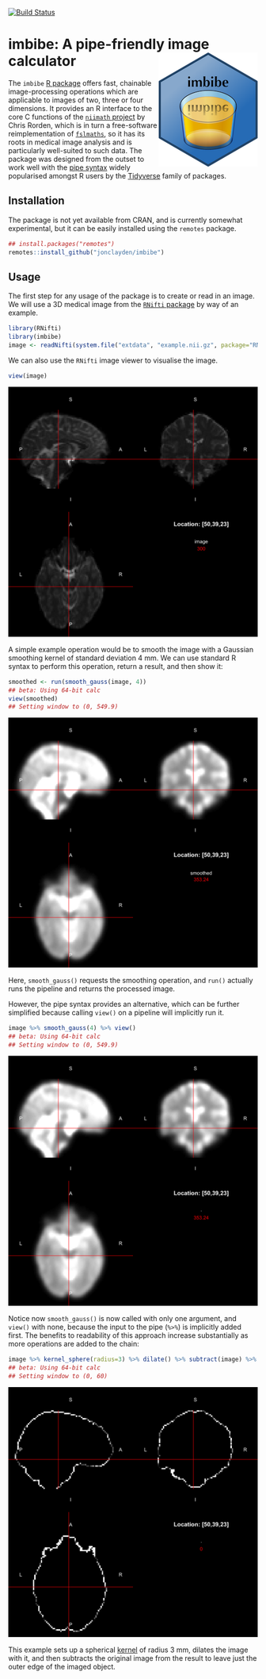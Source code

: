 

<!-- badges: start -->
[![Build Status](https://travis-ci.org/jonclayden/imbibe.svg?branch=master)](https://travis-ci.org/jonclayden/imbibe)
<!-- badges: end -->

# imbibe: A pipe-friendly image calculator <img src='tools/figures/logo-small.png' align="right" />

The `imbibe` [R package](https://www.r-project.org) offers fast, chainable image-processing operations which are applicable to images of two, three or four dimensions. It provides an R interface to the core C functions of the [`niimath` project](https://github.com/rordenlab/niimath) by Chris Rorden, which is in turn a free-software reimplementation of [`fslmaths`](https://fsl.fmrib.ox.ac.uk/fsl/fslwiki/Fslutils), so it has its roots in medical image analysis and is particularly well-suited to such data. The package was designed from the outset to work well with the [pipe syntax](https://github.com/tidyverse/magrittr) widely popularised amongst R users by the [Tidyverse](http://tidyverse.org) family of packages.

## Installation

The package is not yet available from CRAN, and is currently somewhat experimental, but it can be easily installed using the `remotes` package.


```r
## install.packages("remotes")
remotes::install_github("jonclayden/imbibe")
```

## Usage

The first step for any usage of the package is to create or read in an image. We will use a 3D medical image from the [`RNifti` package](https://github.com/jonclayden/RNifti) by way of an example.


```r
library(RNifti)
library(imbibe)
image <- readNifti(system.file("extdata", "example.nii.gz", package="RNifti"))
```

We can also use the `RNifti` image viewer to visualise the image.


```r
view(image)
```

![plot of chunk original](tools/figures/original-1.png)

A simple example operation would be to smooth the image with a Gaussian smoothing kernel of standard deviation 4 mm. We can use standard R syntax to perform this operation, return a result, and then show it:


```r
smoothed <- run(smooth_gauss(image, 4))
## beta: Using 64-bit calc
view(smoothed)
## Setting window to (0, 549.9)
```

![plot of chunk standard](tools/figures/standard-1.png)

Here, `smooth_gauss()` requests the smoothing operation, and `run()` actually runs the pipeline and returns the processed image.

However, the pipe syntax provides an alternative, which can be further simplified because calling `view()` on a pipeline will implicitly run it.


```r
image %>% smooth_gauss(4) %>% view()
## beta: Using 64-bit calc
## Setting window to (0, 549.9)
```

![plot of chunk pipe](tools/figures/pipe-1.png)

Notice now `smooth_gauss()` is now called with only one argument, and `view()` with none, because the input to the pipe (`%>%`) is implicitly added first. The benefits to readability of this approach increase substantially as more operations are added to the chain:


```r
image %>% kernel_sphere(radius=3) %>% dilate() %>% subtract(image) %>% view()
## beta: Using 64-bit calc
## Setting window to (0, 60)
```

![plot of chunk dilate](tools/figures/dilate-1.png)

This example sets up a spherical [kernel](https://en.wikipedia.org/wiki/Kernel_(image_processing)) of radius 3 mm, dilates the image with it, and then subtracts the original image from the result to leave just the outer edge of the imaged object.
